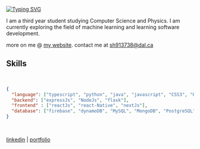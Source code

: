 
[![Typing SVG](https://readme-typing-svg.demolab.com?font=Fira+Code&weight=900&pause=1000&random=false&width=435&lines=Hello+World!;I+am+Shraddha+%F0%9F%A4%A0;I+code+stuff+)](https://git.io/typing-svg)

I am a third year student studying Computer Science and Physics. I am currently exploring the field of machine learning and learning software development.

more on me @ [my website](https://shrad059.github.io/portfolio/). contact me at [sh913738@dal.ca](mailto:sh913738@dal.ca) 


## Skills
<br>

```json
{
  "language": ["typescript", "python", "java", "javascript", "CSS3", "HTML5"],
  "backend": ["expressJs", "NodeJs", "flask"],
  "frontend" : ["reactJs", "react-Native", "nextJs"],
  "database": ["firebase", "dynamoDB", "MySQL", "MongoDB", "PostgreSQL"],
}
```

</br>

[linkedin](https://www.linkedin.com/in/shraddhasinggh/) | [portfolio](https://shrad059.github.io/portfolio/)

